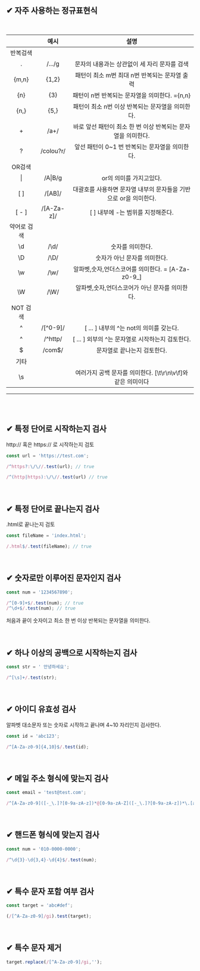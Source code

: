 ## ✔ 자주 사용하는 정규표현식

<br>

||예시|설명|
|:---:|:---:|:---:|
|반복검색|
|.|/.../g|문자의 내용과는 상관없이 세 자리 문자를 검색|
|{m,n}|{1,2}|패턴이 최소 m번 최대 n번 반복되는 문자열 출력|
|{n}|{3}|패턴이 n번 반복되는 문자열을 의미한다. ={n,n}|
|{n,}|{5,}|패턴이 최소 n번 이상 반복되는 문자열을 의미한다.|
|+|/a+/|바로 앞선 패턴이 최소 한 번 이상 반복되는 문자열을 의미한다.|
|?|/colou?r/|앞선 패턴이 0~1 번 반복되는 문자열을 의미한다.|
|OR검색|
|\||/A\|B/g|or의 의미를 가지고있다.|
|[ ]|/[AB]/|대괄호를 사용하면 문자열 내부의 문자들을 기반으로 or을 의미한다.|
|[ - ]|/[A-Za-z]/|[ ] 내부에 -는 범위를 지정해준다.|
|약어로 검색|||
|\\d |/\\d/|숫자를 의미한다.|
|\\D |/\\D/|숫자가 아닌 문자를 의미한다.|
|\\w |/\\w/|알파벳,숫자,언더스코어를 의미한다. = [A-Za-z0-9_]|
|\\W |/\\W/|알파벳,숫자,언더스코어가 아닌 문자를 의미한다. |
|NOT 검색|||
|^|/[^0-9]/|[ ... ] 내부의 ^는 not의 의미를 갖는다.|
|^|/^http/|[ ... ] 외부의 ^는 문자열로 시작하는지 검토한다.|
|$|/com$/| 문자열로 끝나는지 검토한다.|
|기타||
|\s||여러가지 공백 문자를 의미한다. [\t\r\n\v\f]와 같은 의미이다|

***

<br><br>

## ✔ 특정 단어로 시작하는지 검사

http:// 혹은 https:// 로 시작하는지 검토

```js
const url = 'https://test.com';

/^https?:\/\//.test(url); // true

/^(http|https):\/\//.test(url) // true
```

<br>

## ✔ 특정 단어로 끝나는지 검사

.html로 끝나는지 검토

```js
const fileName = 'index.html';

/.html$/.test(fileName); // true
```

<br>

## ✔ 숫자로만 이루어진 문자인지 검사

```js
const num = '1234567890';

/^[0-9]+$/.test(num); // true
/^\d+$/.test(num); // true
```
처음과 끝이 숫자이고 최소 한 번 이상 반복되는 문자열을 의미한다.


<br>

## ✔ 하나 이상의 공백으로 시작하는지 검사

```js
const str = ' 안녕하세요';

/^[\s]+/.test(str);
```


<br>

## ✔ 아이디 유효성 검사

알파벳 대소문자 또는 숫자로 시작하고 끝나며 4~10 자리인지 검사한다.

```js
const id = 'abc123';

/^[A-Za-z0-9]{4,10}$/.test(id);
```

<br>

## ✔ 메일 주소 형식에 맞는지 검사

```js
const email = 'test@test.com';

/^[A-Za-z0-9]([-_\.]?[0-9a-zA-z])*@[0-9a-zA-Z]([-_\.]?[0-9a-zA-z])*\.[a-zA-z]{2,3}$/.test(email)
```

<br>

## ✔ 핸드폰 형식에 맞는지 검사

```js
const num = '010-0000-0000';

/^\d{3}-\d{3,4}-\d{4}$/.test(num);
```


<br>

## ✔ 특수 문자 포함 여부 검사

```js
const target = 'abc#def';

(/[^A-Za-z0-9]/gi).test(target);
```

<br>

## ✔ 특수 문자 제거

```js
target.replace(/[^A-Za-z0-9]/gi,'');
```
